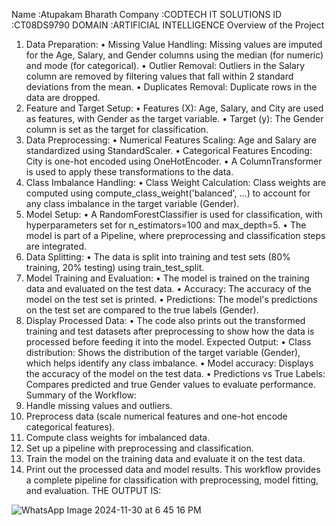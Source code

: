 
Name :Atupakam Bharath
Company :CODTECH IT SOLUTIONS
ID :CT08DS9790
DOMAIN :ARTIFICIAL INTELLIGENCE
Overview of the Project
1.	Data Preparation:
•	Missing Value Handling: Missing values are imputed for the Age, Salary, and Gender columns using the median (for numeric) and mode (for categorical).
•	Outlier Removal: Outliers in the Salary column are removed by filtering values that fall within 2 standard deviations from the mean.
•	Duplicates Removal: Duplicate rows in the data are dropped.
2.	Feature and Target Setup:
•	Features (X): Age, Salary, and City are used as features, with Gender as the target variable.
•	Target (y): The Gender column is set as the target for classification.
3.	Data Preprocessing:
•	Numerical Features Scaling: Age and Salary are standardized using StandardScaler.
•	Categorical Features Encoding: City is one-hot encoded using OneHotEncoder.
•	A ColumnTransformer is used to apply these transformations to the data.
4.	Class Imbalance Handling:
•	Class Weight Calculation: Class weights are computed using compute_class_weight('balanced', ...) to account for any class imbalance in the target variable (Gender).
5.	Model Setup:
•	A RandomForestClassifier is used for classification, with hyperparameters set for n_estimators=100 and max_depth=5.
•	The model is part of a Pipeline, where preprocessing and classification steps are integrated.
6.	Data Splitting:
•	The data is split into training and test sets (80% training, 20% testing) using train_test_split.
7.	Model Training and Evaluation:
•	The model is trained on the training data and evaluated on the test data.
•	Accuracy: The accuracy of the model on the test set is printed.
•	Predictions: The model's predictions on the test set are compared to the true labels (Gender).
8.	Display Processed Data:
•	The code also prints out the transformed training and test datasets after preprocessing to show how the data is processed before feeding it into the model.
Expected Output:
•	Class distribution: Shows the distribution of the target variable (Gender), which helps identify any class imbalance.
•	Model accuracy: Displays the accuracy of the model on the test data.
•	Predictions vs True Labels: Compares predicted and true Gender values to evaluate performance.
Summary of the Workflow:
1.	Handle missing values and outliers.
2.	Preprocess data (scale numerical features and one-hot encode categorical features).
3.	Compute class weights for imbalanced data.
4.	Set up a pipeline with preprocessing and classification.
5.	Train the model on the training data and evaluate it on the test data.
6.	Print out the processed data and model results.
This workflow provides a complete pipeline for classification with preprocessing, model fitting, and evaluation. THE OUTPUT IS: 
 

![WhatsApp Image 2024-11-30 at 6 45 16 PM](https://github.com/user-attachments/assets/8b613cc2-ef37-4232-984a-54f5b1106062)
